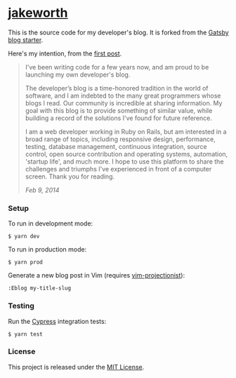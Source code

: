 # [jakeworth][production-url]

This is the source code for my developer's blog. It is forked from the [Gatsby blog
starter][blog-starter].

Here's my intention, from the [first post][first-post].

> I've been writing code for a few years now, and am proud to be launching my
> own developer's blog.
>
> The developer’s blog is a time-honored tradition in the world of software,
> and I am indebted to the many great programmers whose blogs I read. Our
> community is incredible at sharing information. My goal with this blog is to
> provide something of similar value, while building a record of the solutions
> I've found for future reference.
>
> I am a web developer working in Ruby on Rails, but am interested in a broad
> range of topics, including responsive design, performance, testing, database
> management, continuous integration, source control, open source contribution
> and operating systems, automation, 'startup life', and much more. I hope to
> use this platform to share the challenges and triumphs I've experienced in
> front of a computer screen. Thank you for reading.
>
> *Feb 9, 2014*

### Setup

To run in development mode:

```
$ yarn dev
```

To run in production mode:

```
$ yarn prod
```

Generate a new blog post in Vim (requires [vim-projectionist][projectionist]):

```
:Eblog my-title-slug
```

### Testing

Run the [Cypress][cypress] integration tests:

```
$ yarn test
```

### License

This project is released under the [MIT License][mit].

[blog-starter]: https://github.com/gatsbyjs/gatsby-starter-blog
[cypress]: https://www.cypress.io/
[first-post]: https://www.jakeworth.com/hello-world
[mit]: http://www.opensource.org/licenses/MIT
[production-url]: https://www.jakeworth.com/
[projectionist]: https://github.com/tpope/vim-projectionist
